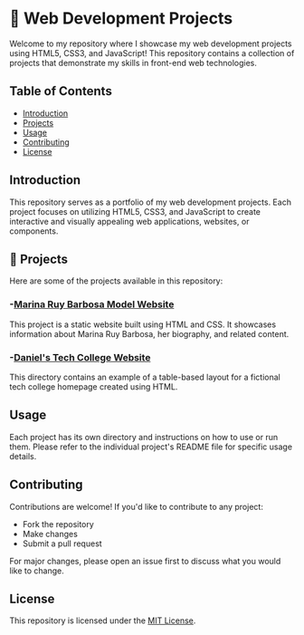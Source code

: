 # 🚀 Web Development Projects

Welcome to my repository where I showcase my web development projects using HTML5, CSS3, and JavaScript! This repository contains a collection of projects that demonstrate my skills in front-end web technologies.

## Table of Contents

- [Introduction](#introduction)
- [Projects](#projects)
- [Usage](#usage)
- [Contributing](#contributing)
- [License](#license)

## Introduction

This repository serves as a portfolio of my web development projects. Each project focuses on utilizing HTML5, CSS3, and JavaScript to create interactive and visually appealing web applications, websites, or components.

## 🌟 Projects

Here are some of the projects available in this repository:

### -[Marina Ruy Barbosa Model Website](Marina-Ruy-Barbosa-Model)

This project is a static website built using HTML and CSS. It showcases information about Marina Ruy Barbosa, her biography, and related content.


### -[Daniel's Tech College Website](Daniel's-Tech-College)

This directory contains an example of a table-based layout for a fictional tech college homepage created using HTML.


## Usage

Each project has its own directory and instructions on how to use or run them. Please refer to the individual project's README file for specific usage details.

## Contributing

Contributions are welcome! If you'd like to contribute to any project:
- Fork the repository
- Make changes
- Submit a pull request

For major changes, please open an issue first to discuss what you would like to change.

## License

This repository is licensed under the [MIT License](LICENSE).